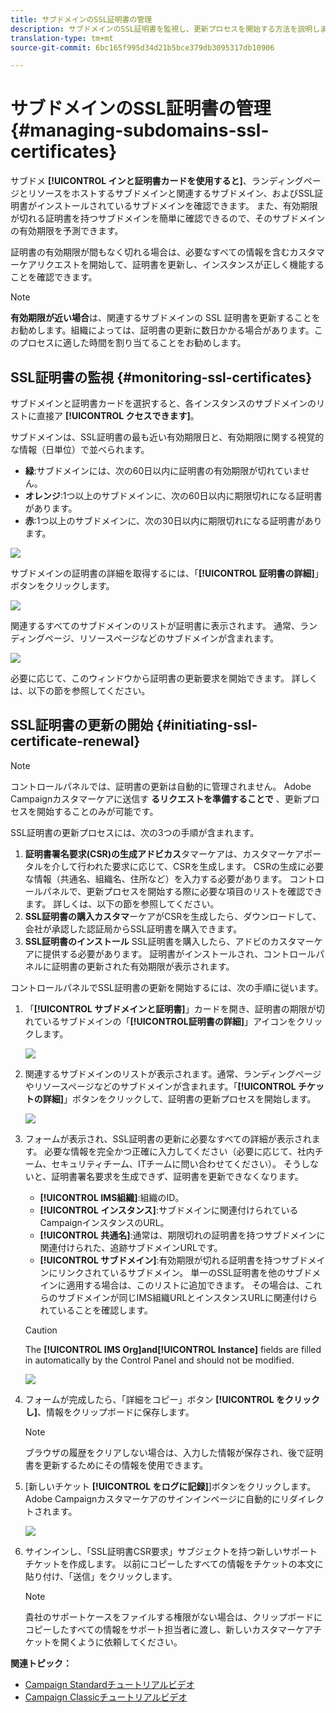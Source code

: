 ```yaml
---
title: サブドメインのSSL証明書の管理
description: サブドメインのSSL証明書を監視し、更新プロセスを開始する方法を説明します。
translation-type: tm+mt
source-git-commit: 6bc165f995d34d21b5bce379db3095317db10906

---
```



# サブドメインのSSL証明書の管理 {#managing-subdomains-ssl-certificates}

サブドメ **[!UICONTROL インと証明書カードを使用すると]**、ランディングページとリソースをホストするサブドメインと関連するサブドメイン、およびSSL証明書がインストールされているサブドメインを確認できます。 また、有効期限が切れる証明書を持つサブドメインを簡単に確認できるので、そのサブドメインの有効期限を予測できます。

証明書の有効期限が間もなく切れる場合は、必要なすべての情報を含むカスタマーケアリクエストを開始して、証明書を更新し、インスタンスが正しく機能することを確認できます。

>[!NOTE]
>
>**有効期限が近い場合**&#x200B;は、関連するサブドメインの SSL 証明書を更新することをお勧めします。組織によっては、証明書の更新に数日かかる場合があります。このプロセスに適した時間を割り当てることをお勧めします。

## SSL証明書の監視 {#monitoring-ssl-certificates}

サブドメインと証明書カードを選択すると、各インスタンスのサブドメインのリストに直接ア **[!UICONTROL クセスできます]**。

サブドメインは、SSL証明書の最も近い有効期限日と、有効期限に関する視覚的な情報（日単位）で並べられます。

* **緑**:サブドメインには、次の60日以内に証明書の有効期限が切れていません。
* **オレンジ**:1つ以上のサブドメインに、次の60日以内に期限切れになる証明書があります。
* **赤**:1つ以上のサブドメインに、次の30日以内に期限切れになる証明書があります。

![](assets/visual_alert2.png)

サブドメインの証明書の詳細を取得するには、「**[!UICONTROL 証明書の詳細]**」ボタンをクリックします。

![](assets/certificate_details4.png)

関連するすべてのサブドメインのリストが証明書に表示されます。 通常、ランディングページ、リソースページなどのサブドメインが含まれます。

![](assets/monitoring_subdomains_details2.png)

必要に応じて、このウィンドウから証明書の更新要求を開始できます。 詳しくは、以下の節を参照してください。

## SSL証明書の更新の開始 {#initiating-ssl-certificate-renewal}

>[!NOTE]
>
>コントロールパネルでは、証明書の更新は自動的に管理されません。 Adobe Campaignカスタマーケアに送信す **るリクエストを準備することで** 、更新プロセスを開始することのみが可能です。

SSL証明書の更新プロセスには、次の3つの手順が含まれます。

1. **証明書署名要求(CSR)の生成アドビカス**&#x200B;タマーケアは、カスタマーケアポータルを介して行われた要求に応じて、CSRを生成します。 CSRの生成に必要な情報（共通名、組織名、住所など）を入力する必要があります。 コントロールパネルで、更新プロセスを開始する際に必要な項目のリストを確認できます。 詳しくは、以下の節を参照してください。
1. **SSL証明書の購入カスタマ**&#x200B;ーケアがCSRを生成したら、ダウンロードして、会社が承認した認証局からSSL証明書を購入できます。
1. **SSL証明書のインストール** SSL証明書を購入したら、アドビのカスタマーケアに提供する必要があります。 証明書がインストールされ、コントロールパネルに証明書の更新された有効期限が表示されます。

コントロールパネルでSSL証明書の更新を開始するには、次の手順に従います。

1. 「**[!UICONTROL サブドメインと証明書]**」カードを開き、証明書の期限が切れているサブドメインの「**[!UICONTROL &#x200B;証明書の詳細]**」アイコンをクリックします。

   ![](assets/renewal1.png)

1. 関連するサブドメインのリストが表示されます。通常、ランディングページやリソースページなどのサブドメインが含まれます。「**[!UICONTROL チケットの詳細]**」ボタンをクリックして、証明書の更新プロセスを開始します。

   ![](assets/renewal2.png)

1. フォームが表示され、SSL証明書の更新に必要なすべての詳細が表示されます。 必要な情報を完全かつ正確に入力してください（必要に応じて、社内チーム、セキュリティチーム、ITチームに問い合わせてください）。 そうしないと、証明書署名要求を生成できず、証明書を更新できなくなります。

   * **[!UICONTROL IMS組織]**:組織のID。
   * **[!UICONTROL インスタンス]**:サブドメインに関連付けられているCampaignインスタンスのURL。
   * **[!UICONTROL 共通名]**:通常は、期限切れの証明書を持つサブドメインに関連付けられた、追跡サブドメインURLです。
   * **[!UICONTROL サブドメイン]**:有効期限が切れる証明書を持つサブドメインにリンクされているサブドメイン。 単一のSSL証明書を他のサブドメインに適用する場合は、このリストに追加できます。 その場合は、これらのサブドメインが同じIMS組織URLとインスタンスURLに関連付けられていることを確認します。
   >[!CAUTION]
   >
   >The **[!UICONTROL IMS Org]**and**[!UICONTROL  Instance]** fields are filled in automatically by the Control Panel and should not be modified.

   ![](assets/renewal3.png)

1. フォームが完成したら、「詳細をコピー」ボタン **[!UICONTROL をクリックし]**、情報をクリップボードに保存します。

   >[!NOTE]
   >
   >ブラウザの履歴をクリアしない場合は、入力した情報が保存され、後で証明書を更新するためにその情報を使用できます。

1. [新しいチケット **[!UICONTROL をログに記録]**]ボタンをクリックします。 Adobe Campaignカスタマーケアのサインインページに自動的にリダイレクトされます。

   ![](assets/renewal4.png)

1. サインインし、「SSL証明書CSR要求」サブジェクトを持つ新しいサポートチケットを作成します。
以前にコピーしたすべての情報をチケットの本文に貼り付け、「送信」をクリックします。

   >[!NOTE]
   >
   >貴社のサポートケースをファイルする権限がない場合は、クリップボードにコピーしたすべての情報をサポート担当者に渡し、新しいカスタマーケアチケットを開くように依頼してください。

**関連トピック：**

* [Campaign Standardチュートリアルビデオ](https://docs.adobe.com/content/help/en/campaign-learn/campaign-standard-tutorials/administrating/control-panel/managing-ssl-certificates.html)
* [Campaign Classicチュートリアルビデオ](https://docs.adobe.com/content/help/en/campaign-learn/campaign-classic-tutorials/administrating/control-panel-acc/managing-ssl-certificates.html)
